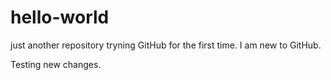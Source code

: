 # hello-world
just another repository
tryning GitHub for the first time.
I am new to GitHub.


Testing new changes.